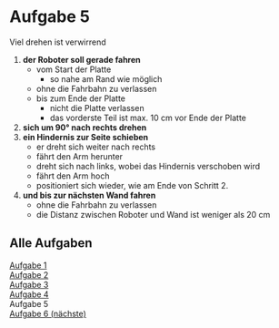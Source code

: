 # Aufgabe 5

Viel drehen ist verwirrend

1. **der Roboter soll gerade fahren**
   - vom Start der Platte
     - so nahe am Rand wie möglich
   - ohne die Fahrbahn zu verlassen
   - bis zum Ende der Platte
     - nicht die Platte verlassen
     - das vorderste Teil ist max. 10 cm vor Ende der Platte
2. **sich um 90° nach rechts drehen**
3. **ein Hindernis zur Seite schieben**
   - er dreht sich weiter nach rechts
   - fährt den Arm herunter
   - dreht sich nach links, wobei das Hindernis verschoben wird
   - fährt den Arm hoch
   - positioniert sich wieder, wie am Ende von Schritt 2.
4. **und bis zur nächsten Wand fahren**
   - ohne die Fahrbahn zu verlassen
   - die Distanz zwischen Roboter und Wand ist weniger als 20 cm

## Alle Aufgaben
[Aufgabe 1](e1.md)  
[Aufgabe 2](e2.md)  
[Aufgabe 3](e3.md)  
[Aufgabe 4](e4.md)  
Aufgabe 5  
[Aufgabe 6 (nächste)](e6.md)  